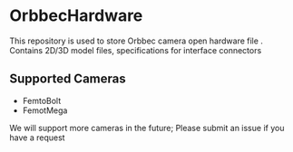 # OrbbecHardware 
This repository is used to store Orbbec camera  open hardware  file  .
Contains 2D/3D model files, specifications for interface connectors

## Supported Cameras
* FemtoBolt 
* FemotMega 

We will support more cameras in the future; Please submit an issue if you have a request
